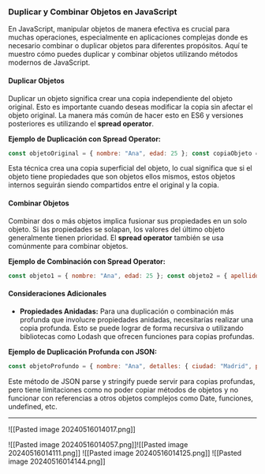 ### Duplicar y Combinar Objetos en JavaScript

En JavaScript, manipular objetos de manera efectiva es crucial para muchas operaciones, especialmente en aplicaciones complejas donde es necesario combinar o duplicar objetos para diferentes propósitos. Aquí te muestro cómo puedes duplicar y combinar objetos utilizando métodos modernos de JavaScript.

#### Duplicar Objetos

Duplicar un objeto significa crear una copia independiente del objeto original. Esto es importante cuando deseas modificar la copia sin afectar el objeto original. La manera más común de hacer esto en ES6 y versiones posteriores es utilizando el **spread operator**.

**Ejemplo de Duplicación con Spread Operator:**

```js
const objetoOriginal = { nombre: "Ana", edad: 25 }; const copiaObjeto = { ...objetoOriginal };  console.log(copiaObjeto); // { nombre: "Ana", edad: 25 }
```

Esta técnica crea una copia superficial del objeto, lo cual significa que si el objeto tiene propiedades que son objetos ellos mismos, estos objetos internos seguirán siendo compartidos entre el original y la copia.

#### Combinar Objetos

Combinar dos o más objetos implica fusionar sus propiedades en un solo objeto. Si las propiedades se solapan, los valores del último objeto generalmente tienen prioridad. El **spread operator** también se usa comúnmente para combinar objetos.

**Ejemplo de Combinación con Spread Operator:**

```js
const objeto1 = { nombre: "Ana", edad: 25 }; const objeto2 = { apellido: "García", profesión: "Ingeniera" };  const combinado = { ...objeto1, ...objeto2 }; console.log(combinado); // { nombre: "Ana", edad: 25, apellido: "García", profesión: "Ingeniera" }
```

#### Consideraciones Adicionales

- **Propiedades Anidadas:** Para una duplicación o combinación más profunda que involucre propiedades anidadas, necesitarías realizar una copia profunda. Esto se puede lograr de forma recursiva o utilizando bibliotecas como Lodash que ofrecen funciones para copias profundas.

**Ejemplo de Duplicación Profunda con JSON:**

```js
const objetoProfundo = { nombre: "Ana", detalles: { ciudad: "Madrid", país: "España" } }; const copiaProfunda = JSON.parse(JSON.stringify(objetoProfundo));  console.log(copiaProfunda); // { nombre: "Ana", detalles: { ciudad: "Madrid", país: "España" } }
```

Este método de JSON parse y stringify puede servir para copias profundas, pero tiene limitaciones como no poder copiar métodos de objetos y no funcionar con referencias a otros objetos complejos como Date, funciones, undefined, etc.

---
![[Pasted image 20240516014017.png]]

![[Pasted image 20240516014057.png]]![[Pasted image 20240516014111.png]]
![[Pasted image 20240516014125.png]]
![[Pasted image 20240516014144.png]]
